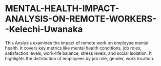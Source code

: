 # MENTAL-HEALTH-IMPACT-ANALYSIS-ON-REMOTE-WORKERS--Kelechi-Uwanaka
This Analysis examines the impact of remote work on employee mental health. It covers key metrics like mental health conditions, job roles, satisfaction levels, work-life balance, stress levels, and social isolation. It highlights the distribution of employees by job role, gender, work location. 
